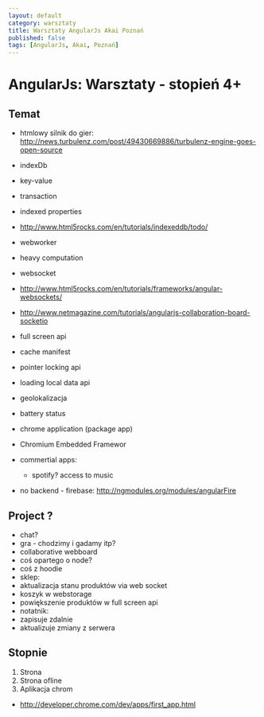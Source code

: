 ```yaml
---
layout: default
category: warsztaty
title: Warsztaty AngularJs Akai Poznań
published: false
tags: [AngularJs, Akai, Poznań]
---
```

# AngularJs: Warsztaty - stopień 4+

## Temat 
* htmlowy silnik do gier:
http://news.turbulenz.com/post/49430669886/turbulenz-engine-goes-open-source

* indexDb
 * key-value
 * transaction
 * indexed properties
 * http://www.html5rocks.com/en/tutorials/indexeddb/todo/
* webworker
 * heavy computation
* websocket
 * http://www.html5rocks.com/en/tutorials/frameworks/angular-websockets/
 * http://www.netmagazine.com/tutorials/angularjs-collaboration-board-socketio

* full screen api
* cache manifest

* pointer locking api
* loading local data api
* geolokalizacja
* battery status
* chrome application (package app)
* Chromium Embedded Framewor
* commertial apps:
  * spotify? access to music
* no backend - firebase:
 http://ngmodules.org/modules/angularFire

## Project ?
* chat?
* gra - chodzimy i gadamy itp?
* collaborative webboard
* coś opartego o node?
* coś z hoodie
* sklep:
 * aktualizacja stanu produktów via web socket
 * koszyk w webstorage
 * powiększenie produktów w full screen api
* notatnik:
 * zapisuje zdalnie
 * aktualizuje zmiany z serwera

## Stopnie
1. Strona
2. Strona ofline
3. Aplikacja chrom
 * http://developer.chrome.com/dev/apps/first_app.html
